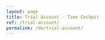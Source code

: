 ```yaml
---
layout: page
title: Trial Account - Time Cockpit
ref: /trial-account/
permalink: /de/trial-account/
---
```


